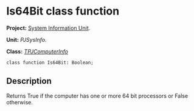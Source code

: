 # Is64Bit class function #

**Project:** [System Information Unit](SystemInformationUnit.md).

**Unit:** _PJSysInfo_.

**Class:** _[TPJComputerInfo](TPJComputerInfo.md)_

```
class function Is64Bit: Boolean;
```

## Description ##

Returns True if the computer has one or more 64 bit processors or False otherwise.